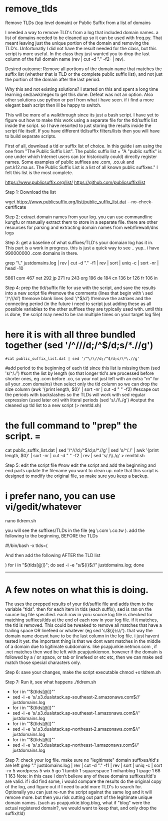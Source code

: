 # remove_tlds
Remove TLDs (top level domain) or Public Suffix from a list of domains

I needed a way to remove TLD's from a log that included domain names. a list of domains needed to be cleaned up so it can be used with freq.py. That meant leaving just the unique portion of the domain and removing the TLD's. Unfortunatly I did not have the result needed for the class, but this script is more useful. In the class they just wanted you to drop the last column of the full domain name (rev | cut -d "." -f2- | rev). 

Desired outcome: Remove all portions of the domain name that matches the suffix list (whether that is TLD or the complete public suffix list), and not just the portion of the domain after the last period.

Why this and not existing solutions? 
I started on this and spent a long time learning sed/awk/regex to get this done. Defeat was not an option. Also other solutions use python or perl from what i have seen. if i find a more elegant bash script then ill be happy to switch.

This will be more of a walkthrough since its just a bash script. I have yet to figure out how to make this work using a separate file for the tld/suffix list inside the script. so I have resorted to just storing the results inside the script file itself. If you have different tld/suffix filters/lists then you will have to build separate scripts.

First of all, download a tld or suffix list of choice. In this guide i am using the one from "The Public Suffix List". The public suffix list = "A "public suffix" is one under which Internet users can (or historically could) directly register names. Some examples of public suffixes are .com, .co.uk and pvt.k12.ma.us. The Public Suffix List is a list of all known public suffixes." I felt this list is the most complete.

https://www.publicsuffix.org/list/
https://github.com/publicsuffix/list

Step 1: Download the list

wget https://www.publicsuffix.org/list/public_suffix_list.dat --no-check-certificate

Step 2: extract domain names from your log. you can use commandline kungfu or manually extract them to store in a separate file. there are other resources for parsing and extracting domain names from web/firewall/dns logs

Step 3: get a baseline of what suffixes/TLD's your domaian log has it in. This part is a work in progress. this is just a quick way to see .. yup.. i have 990000000 .com domains in there.

grep "\\." justdomains.log | rev | cut -d "." -f1 | rev | sort | uniq -c | sort -nr | head -10

   5861 com
    467 net
    292 jp
    271 ru
    243 org
    196 de
    184 cn
    136 br
    126 fr
    106 in
    
Step 4: prep the tld/suffix file for use with the script, and save the results into a new script file
  #remove the comments (lines that begin with \\ sed '/^\/\//d')
  #remove blank lines (sed '/^$/d')
  #remove the astrixes and the connecting period (in the future i need to script just adding these as all possible variables to the other suffixes they are typically used with. until this is done, the script may need to be ran multiple times on your target log file) 
  # here it is with all three bundled together (sed '/^\/\//d;/^$/d;s/\*\.//g')
    #cat public_suffix_list.dat | sed '/^\/\//d;/^$/d;s/\*\.//g'
  #add period to the beginning of each tld since this list is missing them (sed 's/^/./')
  #sort the list by length (so that longer tld's are processed before shorter ones, eg .com before .co, so your not just left with an extra "m" for all your .com domains) then select only the tld column so we can drop the size column (awk '{print length, $0}' | sort -nr | cut -d " " -f2)
  #escape out the periods with backslashes so the TLDs will work with sed regular expression (used later on) with literal periods (sed 's/\./\\\\./g')
  #output the cleaned up tld list to a new script (> remtld.sh)

# the full command to "prep" the script. = 
cat public_suffix_list.dat | sed '/^\/\//d;/^$/d;s/\*\.//g' | sed 's/^/./' | awk '{print length, $0}' | sort -nr | cut -d " " -f2 | rev | sed 's/\./\\\\./g' > remltd.sh

Step 5: edit the script file
#now edit the script and add the beginning and end parts update the filename you want to clean up. note that this script is designed to modify the original file, so make sure you keep a backup.

# i prefer nano, you can use vi/gedit/whatever
nano tldrem.sh 

you will see the suffixes/TLDs in the file (eg \\.com \\.co.tw ). add the following to the beginning, BEFORE the TLDs

#!/bin/bash -x
tlds=( 

And then add the following AFTER the TLD list

)
for i in "${tlds[@]}"; do
 sed -i -e "s/${i}$//" justdomains.log;
done

---
# A few notes on what this is doing. 
The uses the prepped results of your tld/suffix file and adds them to the variable "tlds". then for each item in tlds (each suffix), sed is ran on the source log file specified. each row in yoru source log file is checked for matching suffixes/tlds at the end of each row in your log file. if it matches, the tld is removed. This could be tweaked to remove all matches that have a trailing space OR linefeed or whatever (eg sed 's/${i}\s//'). that way the domain name doesnt have to be the last column in the log file. i just havent tested it yet. the important thing is that we dont want matches in the middle of a domain due to ligitimate subdomains. like pcapjunkie.netmon.com , if .net matches then wed be left with pcapjunkiemon. however if the domain is followed by a / or space, or tab or linefeed or etc etc, then we can make sed match those special characters only.

Step 6: save your changes, make the script executable
chmod +x tldrem.sh

Step 7: Run it, see what happens
./tldrem.sh
+ for i in '"${tlds[@]}"'
+ sed -i -e 's/\.s3\.dualstack\.ap-southeast-2\.amazonaws\.com$//' justdomains.log
+ for i in '"${tlds[@]}"'
+ sed -i -e 's/\.s3\.dualstack\.ap-southeast-1\.amazonaws\.com$//' justdomains.log
+ for i in '"${tlds[@]}"'
+ sed -i -e 's/\.s3\.dualstack\.ap-northeast-2\.amazonaws\.com$//' justdomains.log
+ for i in '"${tlds[@]}"'
+ sed -i -e 's/\.s3\.dualstack\.ap-northeast-1\.amazonaws\.com$//' justdomains.log

Step 7: check your log file. make sure no "legitimate" domain suffixes/tld's are left
grep "\." justdomains.log | rev | cut -d "." -f1 | rev | sort | uniq -c | sort -nr
      5 wordpress
      5 wix
      5 go
      1 tumblr
      1 squarespace
      1 mihanblog
      1 ipage
      1 68
      1 163
Note: in this case I don't believe any of these domains suffixes/tld's are valid. if i did find some, i would compare the results do the original copy of the log, and figure out if I need to add more TLD's to search for. Optionally you can just re-run the script against the same log and it will remove more. but then you risk cutting out part of the legitimate unique domain names. (such as pcapjunkie.blog.blog, what if "blog" were the actual registered domain?, we would want to keep that, and only drop the suffix/tld)
